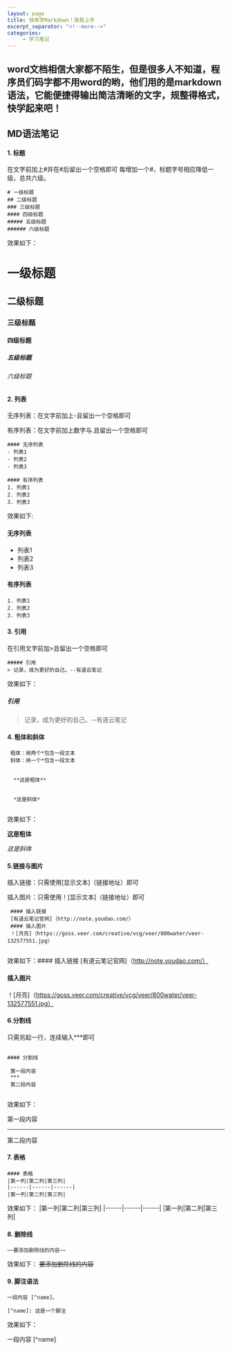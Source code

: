 ```yaml
---
layout: page
title: 快来学Markdown！简易上手
excerpt_separator: "<!--more-->"
categories:
     - 学习笔记
---
```



## word文档相信大家都不陌生，但是很多人不知道，程序员们码字都不用word的哟，他们用的是markdown语法，它能便捷得输出简洁清晰的文字，规整得格式，快学起来吧！

<!--more-->


## MD语法笔记

#### 1. 标题

在文字前加上#并在#后留出一个空格即可
每增加一个#，标题字号相应降低一级，总共六级。

```
# 一级标题
## 二级标题
### 三级标题
#### 四级标题
##### 五级标题
###### 六级标题
```
                           
效果如下：
# 一级标题
## 二级标题
### 三级标题
#### 四级标题
##### 五级标题
###### 六级标题

#### 2. 列表
无序列表：在文字前加上-且留出一个空格即可

  有序列表：在文字前加上数字与.且留出一个空格即可

```
#### 无序列表
- 列表1
- 列表2
- 列表3

#### 有序列表
1. 列表1
2. 列表2
3. 列表3

```

效果如下:

#### 无序列表
- 列表1
- 列表2
- 列表3

#### 有序列表
    1. 列表1
    2. 列表2
    3. 列表3

#### 3. 引用
在引用文字前加>且留出一个空格即可

```
##### 引用
> 记录，成为更好的自己。--有道云笔记

```


效果如下：
##### 引用
> 记录，成为更好的自己。--有道云笔记

#### 4. 粗体和斜体
    
     粗体：用两个*包含一段文本
     斜体：用一个*包含一段文本

```

  **这是粗体**
  
  
  *这是斜体*
  
 ```
  
  效果如下：
  
  **这是粗体**
  
  
  *这是斜体*
  
  #### 5.链接与图片
  
 插入链接：只需使用[显示文本]（链接地址）即可
 
 插入图片：只需使用！[显示文本]（链接地址）即可
 
```
 #### 插入链接
 [有道云笔记官网]（http://note.youdao.com/）
 #### 插入图片
 ！[月亮]（https://goss.veer.com/creative/vcg/veer/800water/veer-132577551.jpg）
 
```
 
 效果如下：#### 插入链接
 [有道云笔记官网]（http://note.youdao.com/）
 #### 插入图片
 ！[月亮]（https://goss.veer.com/creative/vcg/veer/800water/veer-132577551.jpg）
 
 #### 6.分割线
 只需另起一行，连续输入***即可
 
```

#### 分割线
 
 第一段内容
 ***
 第二段内容
 
```
 
 
 效果如下：
  
 第一段内容
 ***
 第二段内容
 
 
####  7. 表格
 
```
#### 表格
|第一列|第二列|第三列|
|------|------|------|
|第一列|第二列|第三列|
```

效果如下：
|第一列|第二列|第三列|
|------|------|------|
|第一列|第二列|第三列|



#### 8. 删除线
```
~~要添加删除线的内容~~
```

效果如下：
~~要添加删除线的内容~~


#### 9. 脚注语法

```
一段内容 [^name]。

[^name]: 这是一个脚注
```

效果如下：

一段内容 [^name]
